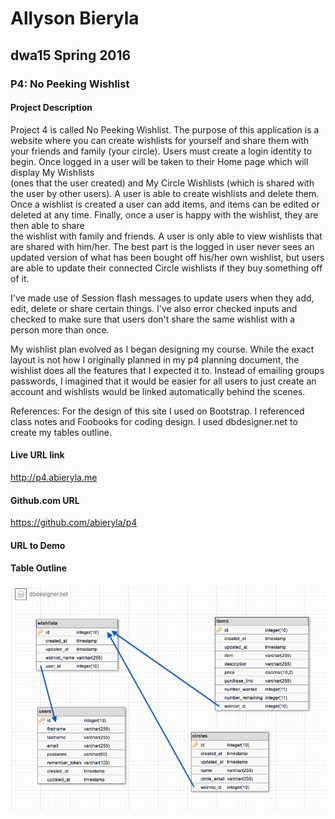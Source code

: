 Allyson Bieryla 
================
dwa15 Spring 2016 
---------------
### P4: No Peeking Wishlist                  

#### Project Description

Project 4 is called No Peeking Wishlist. The purpose of this application is a website where you can create
wishlists for yourself and share them with your friends and family (your circle). Users must create a login 
identity to begin. Once logged in a user will be taken to their Home page which will display My Wishlists  
(ones that the user created) and My Circle Wishlists (which is shared with the user by other users). A user is 
able to create wishlists and delete them. Once a wishlist is created a user can add items, and items can be
edited or deleted at any time. Finally, once a user is happy with the wishlist, they are then able to share  
the wishlist with family and friends. A user is only able to view wishlists that are shared with him/her.
The best part is the logged in user never sees an updated version of what has been bought off his/her own
wishlist, but users are able to update their connected Circle wishlists if they buy something off of it.

I've made use of Session flash messages to update users when they add, edit, delete or share certain things. I've 
also error checked inputs and checked to make sure that users don't share the same wishlist with a person more
than once.

My wishlist plan evolved as I began designing my course. While the exact layout is not how I originally planned
in my p4 planning document, the wishlist does all the features that I expected it to. Instead of emailing 
groups passwords, I imagined that it would be easier for all users to just create an account and wishlists would 
be linked automatically behind the scenes. 

References: For the design of this site I used on Bootstrap. I referenced class notes and Foobooks for 
	    coding design. I used dbdesigner.net to create my tables outline.

#### Live URL link

http://p4.abieryla.me

#### Github.com URL

https://github.com/abieryla/p4

#### URL to Demo

#### Table Outline
![alt text](screenshots/NoPeekingWishlist_tableOutline.png "Table Outline")  
